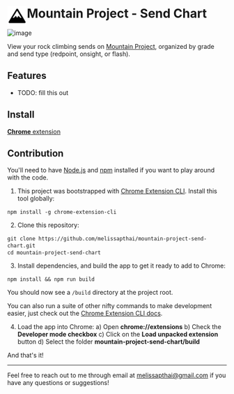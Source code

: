# <img src="public/icons/icon-48.png" width="45" align="left"> Mountain Project - Send Chart

![image](https://user-images.githubusercontent.com/3220734/233228078-af2db5ac-4b4d-4706-8a33-8be95a0255ef.png)


View your rock climbing sends on [Mountain Project](https://www.mountainproject.com/), organized by grade and send type (redpoint, onsight, or flash).

## Features

- TODO: fill this out

## Install

[**Chrome** extension]() <!-- TODO: Add chrome extension link inside parenthesis -->

## Contribution

You'll need to have [Node.js](https://nodejs.org/en) and [npm](https://www.npmjs.com/) installed if you want to play around with the code.

1. This project was bootstrapped with [Chrome Extension CLI](https://github.com/dutiyesh/chrome-extension-cli). Install this tool globally:

```
npm install -g chrome-extension-cli
```

2. Clone this repository:

```
git clone https://github.com/melissapthai/mountain-project-send-chart.git
cd mountain-project-send-chart
```

3. Install dependencies, and build the app to get it ready to add to Chrome:

```
npm install && npm run build
```

You should now see a `/build` directory at the project root.

You can also run a suite of other nifty commands to make development easier, just check out the [Chrome Extension CLI docs](https://github.com/dutiyesh/chrome-extension-cli#npm-run-watch).

4. Load the app into Chrome:
   a) Open **chrome://extensions**
   b) Check the **Developer mode checkbox**
   c) Click on the **Load unpacked extension** button
   d) Select the folder **mountain-project-send-chart/build**

And that's it!

---

Feel free to reach out to me through email at melissapthai@gmail.com if you have any questions or suggestions!
